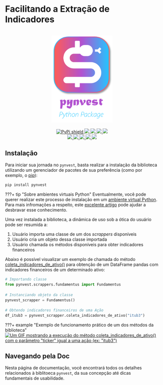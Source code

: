 # Facilitando a Extração de Indicadores

<div align="center">
    <br><img src="https://github.com/ThiagoPanini/pynvest/blob/v0.1.x/docs/assets/imgs/logo/logo-com-nome.png?raw=true" width=200 alt="pynvest-logo">
</div>

<div align="center">  
  <br>

  <a href="https://pypi.org/project/pynvest/">
    <img src="https://img.shields.io/pypi/v/pynvest?style=flate&logo=python&logoColor=FFFFFF&color=22C7FF" alt="PyPi shield">
  </a>

  <a href="">
    <img src="https://img.shields.io/pypi/dm/pynvest?logo=pypi&logoColor=FFFFFF&color=B252D0">
  </a>
  
  <a href="">
    <img src="https://img.shields.io/github/actions/workflow/status/ThiagoPanini/pynvest/ci-main.yml?label=ci&logo=github&logoColor=FFFFFF">
  </a>

  <a href="https://codecov.io/github/ThiagoPanini/pynvest">
    <img src="https://codecov.io/github/ThiagoPanini/pynvest/branch/main/graph/badge.svg?token=L4KO1RM63H">
  </a>

  <a href="https://pynvest.readthedocs.io/en/latest/?badge=latest">
    <img src="https://readthedocs.org/projects/pynvest/badge/?version=latest">
  </a>

  <br>

  <a href="https://www.python.org/">
    <img src="https://img.shields.io/badge/python-grey?style=for-the-badge&logo=python&logoColor=22C7FF">
  </a>

  <a href="https://docs.pytest.org/">
    <img src="https://img.shields.io/badge/pytest-grey?style=for-the-badge&logo=pytest&logoColor=22C7FF">
  </a>

  <a href="https://www.mkdocs.org/">
    <img src="https://img.shields.io/badge/mkdocs-grey?style=for-the-badge&logo=markdown&logoColor=22C7FF">
  </a>

  <a href="https://readthedocs.org/">
    <img src="https://img.shields.io/badge/readthedocs-grey?style=for-the-badge&logo=readthedocs&logoColor=22C7FF">
  </a>

  <a href="https://github.com/">
    <img src="https://img.shields.io/badge/github-grey?style=for-the-badge&logo=github&logoColor=22C7FF">
  </a>

</div>


## Instalação

Para iniciar sua jornada no `pynvest`, basta realizar a instalação da biblioteca utilizando um gerenciador de pacotes de sua preferência (como por exemplo, o [pip](https://pypi.org/project/pip/)):

```python
pip install pynvest
```

???+ tip "Sobre ambientes virtuais Python"
    Eventualmente, você pode querer realizar este processo de instalação em um [ambiente virtual Python](https://docs.python.org/3/library/venv.html). Para mais infromações a respeito, este [excelente artigo](https://realpython.com/python-virtual-environments-a-primer/) pode ajudar a desbravar esse conhecimento.

Uma vez instalada a biblioteca, a dinâmica de uso sob a ótica do usuário pode ser resumida a:

1. Usuário importa uma classe de um dos *scrappers* disponíveis
2. Usuário cria um objeto dessa classe importada
3. Usuário chamada os métodos disponíveis para obter indicadores financeiros

Abaixo é possível visualizar um exemplo de chamada do método [coleta_indicadores_de_ativo()]() para obtenção de um DataFrame pandas com indicadores financeiros de um determinado ativo:

```python
# Importando classe
from pynvest.scrappers.fundamentus import Fundamentus

# Instanciando objeto da classe
pynvest_scrapper = Fundamentus()

# Obtendo indicadores financeiros de uma Ação
df_itub3 = pynvest_scrapper.coleta_indicadores_de_ativo("itub3")
```

???+ example "Exemplo de funcionamento prático de um dos métodos da biblioteca"
    [![Um GIF mostrando a execução do método coleta_indicadores_de_ativo() com o parâmetro "ticker" igual a uma ação (ex: "itub3")](https://github.com/ThiagoPanini/pynvest/blob/docs/atualizacao-de-documentacao/docs/assets/gifs/pynvest-coleta_indicadores_de_ativo_acao.gif?raw=true)](https://github.com/ThiagoPanini/pynvest/blob/docs/atualizacao-de-documentacao/docs/assets/gifs/pynvest-coleta_indicadores_de_ativo_acao.gif?raw=true)

## Navegando pela Doc

Nesta página de documentação, você encontrará todos os detalhes relacionados à biblitoeca `pynvest`, da sua concepção até dicas fundamentais de usabilidade.